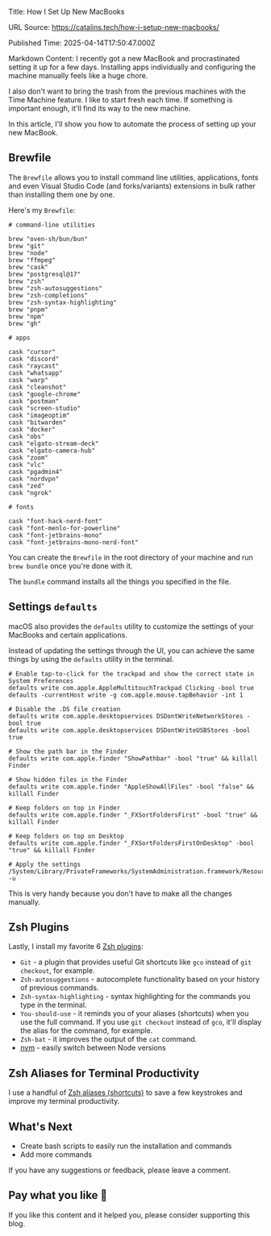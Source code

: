 Title: How I Set Up New MacBooks

URL Source: https://catalins.tech/how-i-setup-new-macbooks/

Published Time: 2025-04-14T17:50:47.000Z

Markdown Content:
I recently got a new MacBook and procrastinated setting it up for a few days. Installing apps individually and configuring the machine manually feels like a huge chore.

I also don't want to bring the trash from the previous machines with the Time Machine feature. I like to start fresh each time. If something is important enough, it'll find its way to the new machine.

In this article, I'll show you how to automate the process of setting up your new MacBook.

Brewfile
--------

The `Brewfile` allows you to install command line utilities, applications, fonts and even Visual Studio Code (and forks/variants) extensions in bulk rather than installing them one by one.

Here's my `Brewfile`:

```
# command-line utilities

brew "oven-sh/bun/bun"
brew "git"
brew "node"
brew "ffmpeg"
brew "cask"
brew "postgresql@17"
brew "zsh"
brew "zsh-autosuggestions"
brew "zsh-completions"
brew "zsh-syntax-highlighting"
brew "pnpm"
brew "npm"
brew "gh"

# apps

cask "cursor"
cask "discord"
cask "raycast"
cask "whatsapp"
cask "warp"
cask "cleanshot"
cask "google-chrome"
cask "postman"
cask "screen-studio"
cask "imageoptim"
cask "bitwarden"
cask "docker"
cask "obs"
cask "elgato-stream-deck"
cask "elgato-camera-hub"
cask "zoom"
cask "vlc"
cask "pgadmin4"
cask "nordvpn"
cask "zed"
cask "ngrok"

# fonts

cask "font-hack-nerd-font"
cask "font-menlo-for-powerline"
cask "font-jetbrains-mono"
cask "font-jetbrains-mono-nerd-font"
```

You can create the `Brewfile` in the root directory of your machine and run `brew bundle` once you're done with it.

The `bundle` command installs all the things you specified in the file.

Settings `defaults`
-------------------

macOS also provides the `defaults` utility to customize the settings of your MacBooks and certain applications.

Instead of updating the settings through the UI, you can achieve the same things by using the `defaults` utility in the terminal.

```
# Enable tap-to-click for the trackpad and show the correct state in System Preferences
defaults write com.apple.AppleMultitouchTrackpad Clicking -bool true
defaults -currentHost write -g com.apple.mouse.tapBehavior -int 1

# Disable the .DS file creation
defaults write com.apple.desktopservices DSDontWriteNetworkStores -bool true
defaults write com.apple.desktopservices DSDontWriteUSBStores -bool true

# Show the path bar in the Finder
defaults write com.apple.finder "ShowPathbar" -bool "true" && killall Finder

# Show hidden files in the Finder
defaults write com.apple.finder "AppleShowAllFiles" -bool "false" && killall Finder

# Keep folders on top in Finder
defaults write com.apple.finder "_FXSortFoldersFirst" -bool "true" && killall Finder

# Keep folders on top on Desktop
defaults write com.apple.finder "_FXSortFoldersFirstOnDesktop" -bool "true" && killall Finder

# Apply the settings
/System/Library/PrivateFrameworks/SystemAdministration.framework/Resources/activateSettings -u
```

This is very handy because you don't have to make all the changes manually.

Zsh Plugins
-----------

Lastly, I install my favorite 6 [Zsh plugins](https://catalins.tech/zsh-plugins/):

*   `Git` - a plugin that provides useful Git shortcuts like `gco` instead of `git checkout`, for example.
*   `Zsh-autosuggestions` - autocomplete functionality based on your history of previous commands.
*   `Zsh-syntax-highlighting` - syntax highlighting for the commands you type in the terminal.
*   `You-should-use` - it reminds you of your aliases (shortcuts) when you use the full command. If you use `git checkout` instead of `gco`, it'll display the alias for the command, for example.
*   `Zsh-bat` - it improves the output of the `cat` command.
*   [nvm](https://catalins.tech/node-version-manager-oh-my-zsh/) - easily switch between Node versions

Zsh Aliases for Terminal Productivity
-------------------------------------

I use a handful of [Zsh aliases (shortcuts)](https://catalins.tech/zsh-aliases/) to save a few keystrokes and improve my terminal productivity.

What's Next
-----------

*   Create bash scripts to easily run the installation and commands
*   Add more commands

If you have any suggestions or feedback, please leave a comment.

Pay what you like 🧡
--------------------

If you like this content and it helped you, please consider supporting this blog.
